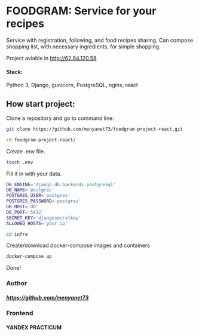 # FOODGRAM: Service for your recipes

Service with registration, following, and food recipes sharing.
Can compose shopping list, with necessary ingredients, for simple shopping.

Project aviable in http://62.84.120.58


#### Stack: 
Python 3, Django, gunicorn, PostgreSQL, nginx, react

## How start project:

Clone a repository and go to command line:

```sh
git clone https://github.com/menyanet73/foodgram-project-react.git
```

```sh
cd foodgram-project-react/
```

Create .env file.

```sh
touch .env
```

Fill it in with your data. 

```sh
DB_ENGINE='django.db.backends.postgresql'
DB_NAME='postgres'
POSTGRES_USER='postgres'
POSTGRES_PASSWORD='postgres'
DB_HOST='db'
DB_PORT='5432'
SECRET_KEY='djangosecretkey'
ALLOWED_HOSTS='your.ip'
```

```sh
cd infra
```

Create/download docker-compose images and containers

```sh
docker-compose up
```


Done!

### Author
##### https://github.com/menyanet73
### Frontend
#### YANDEX PRACTICUM
